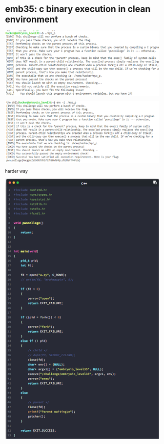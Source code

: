 # emb35: c binary execution in clean environment

![my proto program's first output. Then](<../.gitbook/assets/image (15).png>)

![for env -i ignores all environment variables.](<../.gitbook/assets/image (65).png>)

harder way

![](<../.gitbook/assets/image (167).png>)

